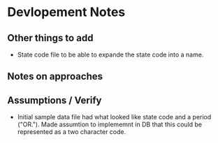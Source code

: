# Devlopement Notes

## Other things to add

* State code file to be able to expande the state code into a name.

## Notes on approaches

## Assumptions / Verify

* Initial sample data file had what looked like state code and a period ("OR."). Made assumtion to implememnt in DB that this could be represented as a two character code.